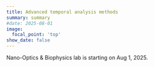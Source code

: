 ```yaml
---
title: Advanced temporal analysis methods
summary: summary
#date: 2025-08-01
image:
  focal_point: 'top'
show_date: false
---
```


Nano-Optics & Biophysics lab is starting on Aug 1, 2025. 

<!--more-->


